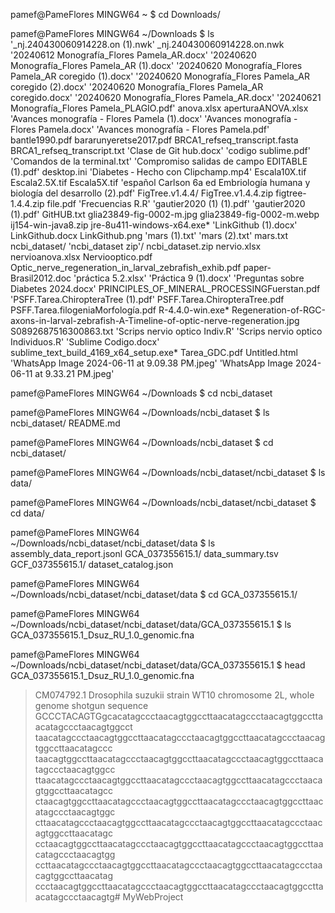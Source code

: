 pamef@PameFlores MINGW64 ~
$ cd Downloads/

pamef@PameFlores MINGW64 ~/Downloads
$ ls
'_nj.240430060914228.on (1).nwk'
 _nj.240430060914228.on.nwk
'20240612 Monografía_Flores Pamela_AR.docx'
'20240620 Monografía_Flores Pamela_AR (1).docx'
'20240620 Monografía_Flores Pamela_AR coregido (1).docx'
'20240620 Monografía_Flores Pamela_AR coregido (2).docx'
'20240620 Monografía_Flores Pamela_AR coregido.docx'
'20240620 Monografía_Flores Pamela_AR.docx'
'20240621 Monografía_Flores Pamela_PLAGIO.pdf'
 anova.xlsx
 aperturaANOVA.xlsx
'Avances monografía - Flores Pamela (1).docx'
'Avances monografía - Flores Pamela.docx'
'Avances monografía - Flores Pamela.pdf'
 bantle1990.pdf
 bararunyeretse2017.pdf
 BRCA1_refseq_transcript.fasta
 BRCA1_refseq_transcript.txt
'Clase de Git hub.docx'
'codigo sublime.pdf'
'Comandos de la terminal.txt'
'Compromiso salidas de campo EDITABLE (1).pdf'
 desktop.ini
'Diabetes ‐ Hecho con Clipchamp.mp4'
 Escala10X.tif
 Escala2.5X.tif
 Escala5X.tif
'español Carlson 6a ed Embriología humana y biología del desarrollo (2).pdf'
 FigTree.v1.4.4/
 FigTree.v1.4.4.zip
 figtree-1.4.4.zip
 file.pdf
'Frecuencias R.R'
'gautier2020 (1) (1).pdf'
'gautier2020 (1).pdf'
 GitHUB.txt
 glia23849-fig-0002-m.jpg
 glia23849-fig-0002-m.webp
 ij154-win-java8.zip
 jre-8u411-windows-x64.exe*
'LinkGithub (1).docx'
 LinkGithub.docx
 LinkGithub.png
'mars (1).txt'
'mars (2).txt'
 mars.txt
 ncbi_dataset/
'ncbi_dataset zip'/
 ncbi_dataset.zip
 nervio.xlsx
 nervioanova.xlsx
 Nerviooptico.pdf
 Optic_nerve_regeneration_in_larval_zebrafish_exhib.pdf
 paper-Brasil2012.doc
'práctica 5.2.xlsx'
'Práctica 9 (1).docx'
'Preguntas sobre Diabetes 2024.docx'
 PRINCIPLES_OF_MINERAL_PROCESSINGFuerstan.pdf
'PSFF.Tarea.ChiropteraTree (1).pdf'
 PSFF.Tarea.ChiropteraTree.pdf
 PSFF.Tarea.filogeniaMorfología.pdf
 R-4.4.0-win.exe*
 Regeneration-of-RGC-axons-in-larval-zebrafish-A-Timeline-of-optic-nerve-regeneration.jpg
 S0892687516300863.txt
'Scrips nervio optico Indiv.R'
'Scrips nervio optico Individuos.R'
'Sublime Codigo.docx'
 sublime_text_build_4169_x64_setup.exe*
 Tarea_GDC.pdf
 Untitled.html
'WhatsApp Image 2024-06-11 at 9.09.38 PM.jpeg'
'WhatsApp Image 2024-06-11 at 9.33.21 PM.jpeg'

pamef@PameFlores MINGW64 ~/Downloads
$ cd ncbi_dataset

pamef@PameFlores MINGW64 ~/Downloads/ncbi_dataset
$ ls
ncbi_dataset/  README.md

pamef@PameFlores MINGW64 ~/Downloads/ncbi_dataset
$ cd ncbi_dataset/

pamef@PameFlores MINGW64 ~/Downloads/ncbi_dataset/ncbi_dataset
$ ls
data/

pamef@PameFlores MINGW64 ~/Downloads/ncbi_dataset/ncbi_dataset
$ cd data/

pamef@PameFlores MINGW64 ~/Downloads/ncbi_dataset/ncbi_dataset/data
$ ls
assembly_data_report.jsonl  GCA_037355615.1/
data_summary.tsv            GCF_037355615.1/
dataset_catalog.json

pamef@PameFlores MINGW64 ~/Downloads/ncbi_dataset/ncbi_dataset/data
$ cd GCA_037355615.1/

pamef@PameFlores MINGW64 ~/Downloads/ncbi_dataset/ncbi_dataset/data/GCA_037355615.1
$ ls
GCA_037355615.1_Dsuz_RU_1.0_genomic.fna

pamef@PameFlores MINGW64 ~/Downloads/ncbi_dataset/ncbi_dataset/data/GCA_037355615.1
$ head GCA_037355615.1_Dsuz_RU_1.0_genomic.fna
>CM074792.1 Drosophila suzukii strain WT10 chromosome 2L, whole genome shotgun sequence
GCCCTACAGTGgcacatagccctaacagtggccttaacatagccctaacagtggccttaacatagccctaacagtggcct
taacatagccctaacagtggccttaacatagccctaacagtggccttaacatagccctaacagtggccttaacatagccc
taacagtggccttaacatagccctaacagtggccttaacatagccctaacagtggccttaacatagccctaacagtggcc
ttaacatagccctaacagtggccttaacatagccctaacagtggccttaacatagccctaacagtggccttaacatagcc
ctaacagtggccttaacatagccctaacagtggccttaacatagccctaacagtggccttaacatagccctaacagtggc
cttaacatagccctaacagtggccttaacatagccctaacagtggccttaacatagccctaacagtggccttaacatagc
cctaacagtggccttaacatagccctaacagtggccttaacatagccctaacagtggccttaacatagccctaacagtgg
ccttaacatagccctaacagtggccttaacatagccctaacagtggccttaacatagccctaacagtggccttaacatag
ccctaacagtggccttaacatagccctaacagtggccttaacatagccctaacagtggccttaacatagccctaacagtg# MyWebProject
